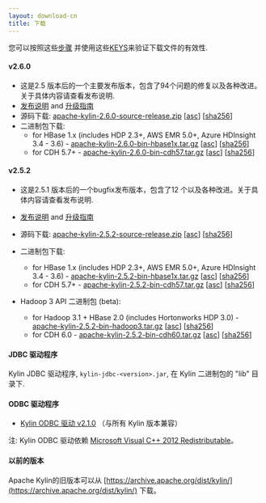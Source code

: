 ```yaml
---
layout: download-cn
title: 下载
---
```


您可以按照这些[步骤](https://www.apache.org/info/verification.html) 并使用这些[KEYS](https://www.apache.org/dist/kylin/KEYS)来验证下载文件的有效性.

#### v2.6.0
- 这是2.5 版本后的一个主要发布版本，包含了94个问题的修复以及各种改进。关于具体内容请查看发布说明.
- [发布说明](/docs/release_notes.html) and [升级指南](/docs/howto/howto_upgrade.html)
- 源码下载: [apache-kylin-2.6.0-source-release.zip](https://www.apache.org/dyn/closer.cgi/kylin/apache-kylin-2.6.0/apache-kylin-2.6.0-source-release.zip) \[[asc](https://www.apache.org/dist/kylin/apache-kylin-2.6.0/apache-kylin-2.6.0-source-release.zip.asc)\] \[[sha256](https://www.apache.org/dist/kylin/apache-kylin-2.6.0/apache-kylin-2.6.0-source-release.zip.sha256)\]
- 二进制包下载:
  - for HBase 1.x (includes HDP 2.3+, AWS EMR 5.0+, Azure HDInsight 3.4 - 3.6) - [apache-kylin-2.6.0-bin-hbase1x.tar.gz](https://www.apache.org/dyn/closer.cgi/kylin/apache-kylin-2.6.0/apache-kylin-2.6.0-bin-hbase1x.tar.gz) \[[asc](https://www.apache.org/dist/kylin/apache-kylin-2.6.0/apache-kylin-2.6.0-bin-hbase1x.tar.gz.asc)\] \[[sha256](https://www.apache.org/dist/kylin/apache-kylin-2.6.0/apache-kylin-2.6.0-bin-hbase1x.tar.gz.sha256)\]
  - for CDH 5.7+ - [apache-kylin-2.6.0-bin-cdh57.tar.gz](https://www.apache.org/dyn/closer.cgi/kylin/apache-kylin-2.6.0/apache-kylin-2.6.0-bin-cdh57.tar.gz) \[[asc](https://www.apache.org/dist/kylin/apache-kylin-2.6.0/apache-kylin-2.6.0-bin-cdh57.tar.gz.asc)\] \[[sha256](https://www.apache.org/dist/kylin/apache-kylin-2.6.0/apache-kylin-2.6.0-bin-cdh57.tar.gz.sha256)\]

#### v2.5.2
- 这是2.5.1 版本后的一个bugfix发布版本，包含了12 个以及各种改进。关于具体内容请查看发布说明. 
- [发布说明](/docs/release_notes.html) and [升级指南](/docs/howto/howto_upgrade.html)
- 源码下载: [apache-kylin-2.5.2-source-release.zip](https://www.apache.org/dyn/closer.cgi/kylin/apache-kylin-2.5.2/apache-kylin-2.5.2-source-release.zip) \[[asc](https://www.apache.org/dist/kylin/apache-kylin-2.5.2/apache-kylin-2.5.2-source-release.zip.asc)\] \[[sha256](https://www.apache.org/dist/kylin/apache-kylin-2.5.2/apache-kylin-2.5.2-source-release.zip.sha256)\]
- 二进制包下载:
  - for HBase 1.x (includes HDP 2.3+, AWS EMR 5.0+, Azure HDInsight 3.4 - 3.6) - [apache-kylin-2.5.2-bin-hbase1x.tar.gz](https://www.apache.org/dyn/closer.cgi/kylin/apache-kylin-2.5.2/apache-kylin-2.5.2-bin-hbase1x.tar.gz) \[[asc](https://www.apache.org/dist/kylin/apache-kylin-2.5.2/apache-kylin-2.5.2-bin-hbase1x.tar.gz.asc)\] \[[sha256](https://www.apache.org/dist/kylin/apache-kylin-2.5.2/apache-kylin-2.5.2-bin-hbase1x.tar.gz.sha256)\]
  - for CDH 5.7+ - [apache-kylin-2.5.2-bin-cdh57.tar.gz](https://www.apache.org/dyn/closer.cgi/kylin/apache-kylin-2.5.2/apache-kylin-2.5.2-bin-cdh57.tar.gz) \[[asc](https://www.apache.org/dist/kylin/apache-kylin-2.5.2/apache-kylin-2.5.2-bin-cdh57.tar.gz.asc)\] \[[sha256](https://www.apache.org/dist/kylin/apache-kylin-2.5.2/apache-kylin-2.5.2-bin-cdh57.tar.gz.sha256)\]

- Hadoop 3 API 二进制包 (beta):
  - for Hadoop 3.1 + HBase 2.0 (includes Hortonworks HDP 3.0) - [apache-kylin-2.5.2-bin-hadoop3.tar.gz](https://dist.apache.org/repos/dist/dev/kylin/apache-kylin-2.5.2-rc2/apache-kylin-2.5.2-bin-hadoop3.tar.gz) \[[asc](https://dist.apache.org/repos/dist/dev/kylin/apache-kylin-2.5.2-rc2/apache-kylin-2.5.2-bin-hadoop3.tar.gz.asc)\] \[[sha256](https://dist.apache.org/repos/dist/dev/kylin/apache-kylin-2.5.2-rc2/apache-kylin-2.5.2-bin-hadoop3.tar.gz.sha256)\]
  - for CDH 6.0 - [apache-kylin-2.5.2-bin-cdh60.tar.gz](https://dist.apache.org/repos/dist/dev/kylin/apache-kylin-2.5.2-rc2/apache-kylin-2.5.2-bin-cdh60.tar.gz) \[[asc](https://dist.apache.org/repos/dist/dev/kylin/apache-kylin-2.5.2-rc2/apache-kylin-2.5.2-bin-cdh60.tar.gz.asc)\] \[[sha256](https://dist.apache.org/repos/dist/dev/kylin/apache-kylin-2.5.2-rc2/apache-kylin-2.5.2-bin-cdh60.tar.gz.sha256)\]

#### JDBC 驱动程序

Kylin JDBC 驱动程序, `kylin-jdbc-<version>.jar`, 在 Kylin 二进制包的 "lib" 目录下.


#### ODBC 驱动程序
* [Kylin ODBC 驱动 v2.1.0](http://kylin.apache.org/download/KylinODBCDriver-2.1.0.zip)  （与所有 Kylin 版本兼容）

注: Kylin ODBC 驱动依赖 [Microsoft Visual C++ 2012 Redistributable](http://www.microsoft.com/en-us/download/details.aspx?id=30679)。

#### 以前的版本  
Apache Kylin的旧版本可以从 [https://archive.apache.org/dist/kylin/](https://archive.apache.org/dist/kylin/) 下载。
